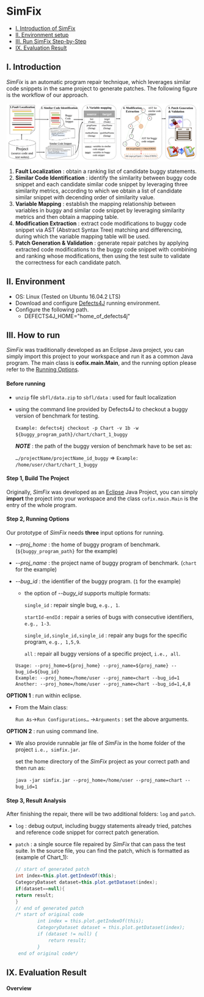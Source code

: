# SimFix

* [I. Introduction of SimFix](#user-content-i-introduction)
* [II. Environment setup](#user-content-ii-environment)
* [III. Run SimFix Step-by-Step](#user-content-iii-how-to-run)
* [IX. Evaluation Result](#user-content-ix-evaluation-result)

## I. Introduction

*SimFix* is an automatic program repair technique, which leverages similar code snippets in the same project to generate patches. The following figure is the workflow of our approach.

![The workflow of this technique.\label{workflow}](./doc/figure/overview.png)

1. **Fault Localization** : obtain a ranking list of candidate buggy statements.
2. **Similar Code Identification** : identify the similarity between buggy code snippet and each candidate similar code snippet by leveraging three similarity metrics, according to which we obtain a list of candidate similar snippet with decending order of similarity value.
3. **Variable Mapping** : establish the mapping relationship between variables in buggy and similar code snippet by leveraging similarity metrics and then obtain a mapping table.
4. **Modification Extraction** : extract code modifications to buggy code snippet via AST (Abstract Syntax Tree) matching and differencing, during which the variable mapping table will be used.
5. **Patch Generation & Validation** : generate repair patches by applying extracted code modifications to the buggy code snippet with combining and ranking whose modifications, then using the test suite to validate the correctness for each candidate patch.

## II. Environment

* OS: Linux (Tested on Ubuntu 16.04.2 LTS)
* Download and configure [Defects4J](https://github.com/rjust/defects4j) running environment.
* Configure the following path.
  * DEFECTS4J_HOME="home_of_defects4j"



## III. How to run

*SimFix* was traditionally developed as an Eclipse Java project, you can simply import this project to your workspace and run it as a common Java program. The main class is **cofix.main.Main**, and the running option please refer to the [Running Options](#user-content-step-2-running-options).

#### Before running

* `unzip` file `sbfl/data.zip` to `sbfl/data`  : used for fault localization

* using the command line provided by Defects4J to checkout a buggy version of benchmark for testing.

   `Example: defects4j checkout -p Chart -v 1b -w ${buggy_program_path}/chart/chart_1_buggy`

  **_NOTE_** : the path of the buggy version of benchmark have to be set as:

  `…/projectName/projectName_id_buggy`  => `Example: /home/user/chart/chart_1_buggy`

#### Step 1, Build The Project

Originally, *SimFix* was developed as an [Eclipse](http://www.eclipse.org/mars/) Java Project, you can simply **import** the project into your workspace and the class `cofix.main.Main` is the entry of the whole program.

#### Step 2, Running Options 

Our prototype of *SimFix* needs **three** input options for running.

* *-\-proj_home* : the home of buggy program of benchmark. (`${buggy_program_path}` for the example)

* *-\-proj_name* : the project name of buggy program of benchmark. (`chart` for the example)

* *-\-bug_id* : the identifier of the buggy program. (`1` for the example)

  * the option of *-\-bugy_id* supports multiple formats:

    `single_id` : repair single bug, `e.g., 1`.

    `startId-endId` : repair a series of bugs with consecutive identifiers, `e.g., 1-3`.

    `single_id,single_id,single_id` : repair any bugs for the specific program, `e.g., 1,5,9`.

    `all` : repair all buggy versions of a specific project, `i.e., all`.

  ```shell
  Usage: --proj_home=${proj_home} --proj_name=${proj_name} --bug_id=${bug_id}
  Example: --proj_home=/home/user --proj_name=chart --bug_id=1
  Another: --proj_home=/home/user --proj_name=chart --bug_id=1,4,8
  ```

**OPTION 1** : run within eclipse.

* From the Main class:

   `Run As`→`Run Configurations…` →`Arguments` : set the above arguments.

**OPTION 2** : run using command line.

* We also provide runnable jar file of *SimFix* in the home folder of the project `i.e., simfix.jar`.

  set the home directory of the *SimFix* project as your correct path and then run as:

  `java -jar simfix.jar --proj_home=/home/user --proj_name=chart --bug_id=1`

#### Step 3, Result Analysis

After finishing the repair, there will be two additional folders: `log` and `patch`.

* `log` : debug output, including buggy statements already tried, patches and reference code snippet for correct patch generation.

* `patch` : a single source file repaired by *SimFix* that can pass the test suite. In the source file, you can find the patch, which is formatted as (example of Chart_1):

  ```java
  // start of generated patch
  int index=this.plot.getIndexOf(this);
  CategoryDataset dataset=this.plot.getDataset(index);
  if(dataset==null){
  return result;
  }
  // end of generated patch
  /* start of original code
          int index = this.plot.getIndexOf(this);
          CategoryDataset dataset = this.plot.getDataset(index);
          if (dataset != null) {
              return result;
          }
   end of original code*/
  ```

## IX. Evaluation Result

####  Overview



